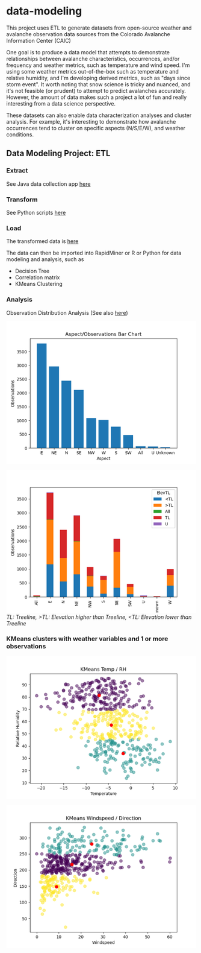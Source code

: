 # data-modeling

This project uses ETL to generate datasets from open-source weather and avalanche observation data sources from the Colorado Avalanche Information Center (CAIC)

One goal is to produce a data model that attempts to demonstrate relationships between avalanche characteristics, occurrences, and/or frequency and weather metrics, such as temperature and wind speed. I'm using some weather metrics out-of-the-box such as temperature and relative humidity, and I'm developing derived metrics, such as "days since storm event". It worth noting that snow science is tricky and nuanced, and it's not feasible (or prudent) to attempt to predict avalanches accurately. However, the amount of data makes such a project a lot of fun and really interesting from a data science perspective. 

These datasets can also enable data characterization analyses and cluster analysis. For example, it's interesting to demonstrate how avalanche occurrences tend to cluster on specific aspects (N/S/E/W), and weather conditions. 

## Data Modeling Project: ETL

### Extract

See Java data collection app <a href = "https://github.com/dsergio/data-modeling/tree/master/datamodeling">here</a>

### Transform

See Python scripts <a href = "https://github.com/dsergio/data-modeling/tree/master/python">here</a>

### Load

The transformed data is <a href = "https://github.com/dsergio/data-modeling/tree/master/transform/stage6">here</a>

The data can then be imported into RapidMiner or R or Python for data modeling and analysis, such as
* Decision Tree
* Correlation matrix
* KMeans Clustering  

### Analysis

Observation Distribution Analysis (See also <a href = "https://github.com/dsergio/data-modeling/tree/master/python/plots">here</a>)

![](https://github.com/dsergio/data-modeling/blob/master/python/plots/aspect.png?raw=true)

![](https://github.com/dsergio/data-modeling/blob/master/python/plots/aspect_elev.png?raw=true)
<i>TL: Treeline, >TL: Elevation higher than Treeline, <TL: Elevation lower than Treeline</i>

### KMeans clusters with weather variables and 1 or more observations

![](https://github.com/dsergio/data-modeling/blob/master/python/plots/kmeansTempRH.png?raw=true)

![](https://github.com/dsergio/data-modeling/blob/master/python/plots/kmeansWindspeedDir.png?raw=true)
